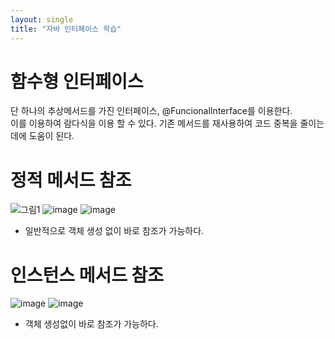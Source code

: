 ```yaml
---
layout: single
title: "자바 인터페이스 학습"
---
```


# 함수형 인터페이스
단 하나의 추상메서드를 가진 인터페이스, @FuncionalInterface를 이용한다.<br>
이를 이용하여 람다식을 이용 할 수 있다. 기존 메서드를 재사용하여 코드 중복을 줄이는데에 도움이 된다.<br>

# 정적 메서드 참조
![그림1](https://github.com/user-attachments/assets/7cfd3407-ad70-47c5-a43c-4d8c40ac5fa9)
![image](https://github.com/user-attachments/assets/72fe6b35-f72d-4069-99bc-7b9473bc399d)
![image](https://github.com/user-attachments/assets/25329395-5e96-481b-a4ed-3a7e7b5fa7cb)<br>
* 일반적으로 객체 생성 없이 바로 참조가 가능하다.

# 인스턴스 메서드 참조
![image](https://github.com/user-attachments/assets/3385977b-c155-409b-a24a-4f61862c2871)
![image](https://github.com/user-attachments/assets/d3f11a6c-44da-4895-92e2-0e066326916e)<br>
* 객체 생성없이 바로 참조가 가능하다.





